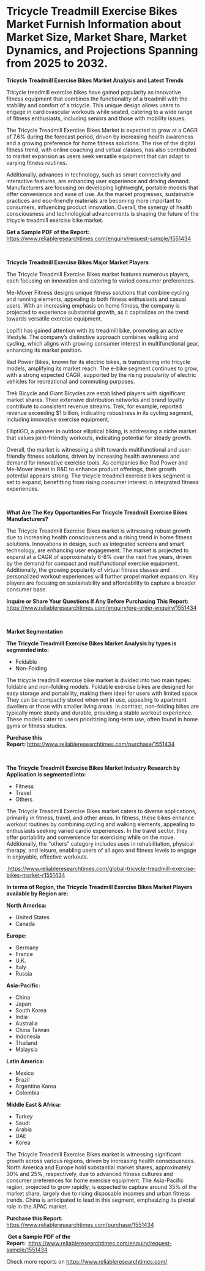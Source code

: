 <p><h1>Tricycle Treadmill Exercise Bikes Market Furnish Information about Market Size, Market Share, Market Dynamics, and Projections Spanning from 2025 to 2032.</h1></p><p><strong>Tricycle Treadmill Exercise Bikes Market Analysis and Latest Trends</strong></p>
<p><p>Tricycle treadmill exercise bikes have gained popularity as innovative fitness equipment that combines the functionality of a treadmill with the stability and comfort of a tricycle. This unique design allows users to engage in cardiovascular workouts while seated, catering to a wide range of fitness enthusiasts, including seniors and those with mobility issues. </p><p>The Tricycle Treadmill Exercise Bikes Market is expected to grow at a CAGR of 7.6% during the forecast period, driven by increasing health awareness and a growing preference for home fitness solutions. The rise of the digital fitness trend, with online coaching and virtual classes, has also contributed to market expansion as users seek versatile equipment that can adapt to varying fitness routines. </p><p>Additionally, advances in technology, such as smart connectivity and interactive features, are enhancing user experience and driving demand. Manufacturers are focusing on developing lightweight, portable models that offer convenience and ease of use. As the market progresses, sustainable practices and eco-friendly materials are becoming more important to consumers, influencing product innovation. Overall, the synergy of health consciousness and technological advancements is shaping the future of the tricycle treadmill exercise bike market.</p></p>
<p><strong>Get a Sample PDF of the Report:&nbsp;</strong> <a href="https://www.reliableresearchtimes.com/enquiry/request-sample/1551434?utm_campaign=2405&utm_medium=2&utm_source=Github&utm_content=ia&utm_term=09022025&utm_id=tricycle-treadmill-exercise-bikes">https://www.reliableresearchtimes.com/enquiry/request-sample/1551434</a></p>
<p>&nbsp;</p>
<p><strong>Tricycle Treadmill Exercise Bikes Major Market Players</strong></p>
<p><p>The Tricycle Treadmill Exercise Bikes market features numerous players, each focusing on innovation and catering to varied consumer preferences. </p><p>Me-Mover Fitness designs unique fitness solutions that combine cycling and running elements, appealing to both fitness enthusiasts and casual users. With an increasing emphasis on home fitness, the company is projected to experience substantial growth, as it capitalizes on the trend towards versatile exercise equipment.</p><p>Lopifit has gained attention with its treadmill bike, promoting an active lifestyle. The company’s distinctive approach combines walking and cycling, which aligns with growing consumer interest in multifunctional gear, enhancing its market position.</p><p>Rad Power Bikes, known for its electric bikes, is transitioning into tricycle models, amplifying its market reach. The e-bike segment continues to grow, with a strong expected CAGR, supported by the rising popularity of electric vehicles for recreational and commuting purposes.</p><p>Trek Bicycle and Giant Bicycles are established players with significant market shares. Their extensive distribution networks and brand loyalty contribute to consistent revenue streams. Trek, for example, reported revenue exceeding $1 billion, indicating robustness in its cycling segment, including innovative exercise equipment.</p><p>ElliptiGO, a pioneer in outdoor elliptical biking, is addressing a niche market that values joint-friendly workouts, indicating potential for steady growth.</p><p>Overall, the market is witnessing a shift towards multifunctional and user-friendly fitness solutions, driven by increasing health awareness and demand for innovative exercise tools. As companies like Rad Power and Me-Mover invest in R&D to enhance product offerings, their growth potential appears strong. The tricycle treadmill exercise bikes segment is set to expand, benefitting from rising consumer interest in integrated fitness experiences.</p></p>
<p>&nbsp;</p>
<p><strong>What Are The Key Opportunities For Tricycle Treadmill Exercise Bikes Manufacturers?</strong></p>
<p><p>The Tricycle Treadmill Exercise Bikes market is witnessing robust growth due to increasing health consciousness and a rising trend in home fitness solutions. Innovations in design, such as integrated screens and smart technology, are enhancing user engagement. The market is projected to expand at a CAGR of approximately 6-8% over the next five years, driven by the demand for compact and multifunctional exercise equipment. Additionally, the growing popularity of virtual fitness classes and personalized workout experiences will further propel market expansion. Key players are focusing on sustainability and affordability to capture a broader consumer base.</p></p>
<p><strong>Inquire or Share Your Questions If Any Before Purchasing This Report:</strong> <a href="https://www.reliableresearchtimes.com/enquiry/pre-order-enquiry/1551434?utm_campaign=2405&utm_medium=2&utm_source=Github&utm_content=ia&utm_term=09022025&utm_id=tricycle-treadmill-exercise-bikes">https://www.reliableresearchtimes.com/enquiry/pre-order-enquiry/1551434</a></p>
<p>&nbsp;</p>
<p><strong>Market Segmentation</strong></p>
<p><strong>The Tricycle Treadmill Exercise Bikes Market Analysis by types is segmented into:</strong></p>
<p><ul><li>Foldable</li><li>Non-Folding</li></ul></p>
<p><p>The tricycle treadmill exercise bike market is divided into two main types: foldable and non-folding models. Foldable exercise bikes are designed for easy storage and portability, making them ideal for users with limited space. They can be compactly stored when not in use, appealing to apartment dwellers or those with smaller living areas. In contrast, non-folding bikes are typically more sturdy and durable, providing a stable workout experience. These models cater to users prioritizing long-term use, often found in home gyms or fitness studios.</p></p>
<p><strong>Purchase this Report:&nbsp;</strong><a href="https://www.reliableresearchtimes.com/purchase/1551434?utm_campaign=2405&utm_medium=2&utm_source=Github&utm_content=ia&utm_term=09022025&utm_id=tricycle-treadmill-exercise-bikes">https://www.reliableresearchtimes.com/purchase/1551434</a></p>
<p>&nbsp;</p>
<p><strong>The Tricycle Treadmill Exercise Bikes Market Industry Research by Application is segmented into:</strong></p>
<p><ul><li>Fitness</li><li>Travel</li><li>Others</li></ul></p>
<p><p>The Tricycle Treadmill Exercise Bikes market caters to diverse applications, primarily in fitness, travel, and other areas. In fitness, these bikes enhance workout routines by combining cycling and walking elements, appealing to enthusiasts seeking varied cardio experiences. In the travel sector, they offer portability and convenience for exercising while on the move. Additionally, the "others" category includes uses in rehabilitation, physical therapy, and leisure, enabling users of all ages and fitness levels to engage in enjoyable, effective workouts.</p></p>
<p><a href="https://www.reliableresearchtimes.com/global-tricycle-treadmill-exercise-bikes-market-r1551434?utm_campaign=2405&utm_medium=2&utm_source=Github&utm_content=ia&utm_term=09022025&utm_id=tricycle-treadmill-exercise-bikes">&nbsp;https://www.reliableresearchtimes.com/global-tricycle-treadmill-exercise-bikes-market-r1551434</a></p>
<p><strong>In terms of Region, the Tricycle Treadmill Exercise Bikes Market Players available by Region are:</strong></p>
<p>
    <p> <strong> North America: </strong>
        <ul>
            <li>United States</li>
            <li>Canada</li>
        </ul>
        </p> 
    <p> <strong> Europe: </strong>
        <ul>
            <li>Germany</li>
            <li>France</li>
            <li>U.K.</li>
            <li>Italy</li>
            <li>Russia</li>
        </ul>
        </p> 
    <p> <strong> Asia-Pacific: </strong>
        <ul>
            <li>China</li>
            <li>Japan</li>
            <li>South Korea</li>
            <li>India</li>
            <li>Australia</li>
            <li>China Taiwan</li>
            <li>Indonesia</li>
            <li>Thailand</li>
            <li>Malaysia</li>
        </ul>
        </p> 
    <p> <strong> Latin America: </strong>
        <ul>
            <li>Mexico</li>
            <li>Brazil</li>
            <li>Argentina Korea</li>
            <li>Colombia</li>
        </ul>
        </p> 
    <p> <strong> Middle East & Africa: </strong>
        <ul>
            <li>Turkey</li>
            <li>Saudi</li>
            <li>Arabia</li>
            <li>UAE</li>
            <li>Korea</li>
        </ul>
    </p>
    </p>
<p><p>The Tricycle Treadmill Exercise Bikes market is witnessing significant growth across various regions, driven by increasing health consciousness. North America and Europe hold substantial market shares, approximately 30% and 25%, respectively, due to advanced fitness cultures and consumer preferences for home exercise equipment. The Asia-Pacific region, projected to grow rapidly, is expected to capture around 35% of the market share, largely due to rising disposable incomes and urban fitness trends. China is anticipated to lead in this segment, emphasizing its pivotal role in the APAC market.</p></p>
<p><strong>Purchase this Report: </strong><a href="https://www.reliableresearchtimes.com/purchase/1551434?utm_campaign=2405&utm_medium=2&utm_source=Github&utm_content=ia&utm_term=09022025&utm_id=tricycle-treadmill-exercise-bikes">https://www.reliableresearchtimes.com/purchase/1551434</a></p>
<p>&nbsp;<strong>Get a Sample PDF of the Report:&nbsp;&nbsp;</strong><a href="https://www.reliableresearchtimes.com/enquiry/request-sample/1551434?utm_campaign=2405&utm_medium=2&utm_source=Github&utm_content=ia&utm_term=09022025&utm_id=tricycle-treadmill-exercise-bikes">https://www.reliableresearchtimes.com/enquiry/request-sample/1551434</a></p>
<p><strong></strong></p>
<p>Check more reports on <a href="https://www.reliableresearchtimes.com/?utm_campaign=2405&utm_medium=2&utm_source=Github&utm_content=ia&utm_term=09022025&utm_id=tricycle-treadmill-exercise-bikes">https://www.reliableresearchtimes.com/</a></p>